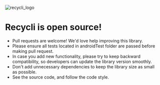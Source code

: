 ![recycli_logo](https://user-images.githubusercontent.com/1109620/115422301-7405b780-a205-11eb-9372-1411ff17168d.png)

# Recycli is open source!

- Pull requests are welcome! We'd love help improving this library.
- Please ensure all tests located in androidTest folder are passed before making pull request.
- In case you add new functionality, please try to keep backward compatibility, so developers can update the library version smoothly.
- Don't add unnecessary dependencies to keep the library size as small as possible.
- See the source code, and follow the code style.
